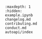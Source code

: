 ```{include} ../README.md
```

```{toctree}
:maxdepth: 1
:hidden:
example.ipynb
changelog.md
contributing.md
conduct.md
autoapi/index
```
